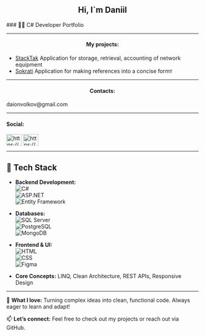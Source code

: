 <h2 align="center">Hi, I`m Daniil</h2>
### 👨‍💻 C# Developer Portfolio 
<hr/>
<h4 align="center">My projects:</h4>
<ul>
  <li><a href="https://github.com/daionvolkov/StackTak">StackTak</a> Application for storage, retrieval, accounting of network equipment</li>
  <li><a href="https://github.com/daionvolkov/sokrati_git">Sokrati</a> Application for making references into a concise formт </li>
</ul>
  <hr/>
  <h4 align="center">Contacts:</h4>
<p>
  daionvolkov@gmail.com
  </p>


<hr/>
<h4 align="left">Social:</h4>
<p align="left">
<a href="https://linkedin.com/in/https://www.linkedin.com/in/%d0%b4%d0%b0%d0%bd%d0%b8%d0%b8%d0%bb-%d0%b2%d0%be%d0%bb%d0%ba%d0%be%d0%b2-0705b2127/" target="blank"><img align="center" src="https://raw.githubusercontent.com/rahuldkjain/github-profile-readme-generator/master/src/images/icons/Social/linked-in-alt.svg" alt="https://www.linkedin.com/in/%d0%b4%d0%b0%d0%bd%d0%b8%d0%b8%d0%bb-%d0%b2%d0%be%d0%bb%d0%ba%d0%be%d0%b2-0705b2127/" height="30" width="40" /></a>
<a href="https://fb.com/https://www.facebook.com/daniel.volkov.75" target="blank"><img align="center" src="https://raw.githubusercontent.com/rahuldkjain/github-profile-readme-generator/master/src/images/icons/Social/facebook.svg" alt="https://www.facebook.com/daniel.volkov.75" height="30" width="40" /></a>
</p>
<hr/>

## 🚀 Tech Stack  

- **Backend Development:**  
  ![C#](https://img.shields.io/badge/-C%23-239120?style=flat&logo=c-sharp&logoColor=white)  
  ![ASP.NET](https://img.shields.io/badge/-ASP.NET-5C2D91?style=flat&logo=dotnet&logoColor=white)  
  ![Entity Framework](https://img.shields.io/badge/-Entity%20Framework-512BD4?style=flat&logo=dotnet&logoColor=white)  

- **Databases:**  
  ![SQL Server](https://img.shields.io/badge/-SQL%20Server-CC2927?style=flat&logo=microsoft-sql-server&logoColor=white)  
  ![PostgreSQL](https://img.shields.io/badge/-PostgreSQL-336791?style=flat&logo=postgresql&logoColor=white)  
  ![MongoDB](https://img.shields.io/badge/-MongoDB-47A248?style=flat&logo=mongodb&logoColor=white)  

- **Frontend & UI:**  
  ![HTML](https://img.shields.io/badge/-HTML-E34F26?style=flat&logo=html5&logoColor=white)  
  ![CSS](https://img.shields.io/badge/-CSS-1572B6?style=flat&logo=css3&logoColor=white)  
  ![Figma](https://img.shields.io/badge/-Figma-F24E1E?style=flat&logo=figma&logoColor=white)  

- **Core Concepts:** LINQ, Clean Architecture, REST APIs, Responsive Design  

---

🌟 **What I love:** Turning complex ideas into clean, functional code. Always eager to learn and adapt!  

📫 **Let’s connect:** Feel free to check out my projects or reach out via GitHub.  

